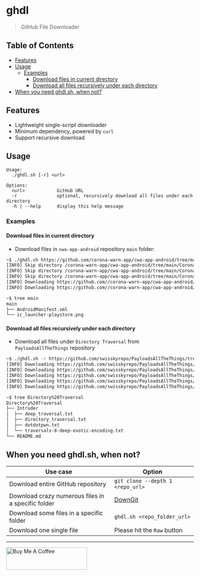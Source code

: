 # ghdl 

> GitHub File Downloader

## Table of Contents

- [Features](#features)
- [Usage](#usage)
  - [Examples](#examples)
    - [Download files in current directory](#download-files-in-current-directory)
    - [Download all files recursively under each directory](#download-all-files-recursively-under-each-directory)
- [When you need ghdl.sh, when not?](#when-you-need-ghdlsh-when-not)

## Features

- Lightweight single-script downloader
- Minimum dependency, powered by `curl`
- Support recursive download

## Usage

```
Usage:
  ./ghdl.sh [-r] <url>

Options:
  <url>            GitHub URL
  -r               optional, recursively download all files under each directory
  -h | --help      display this help message
```

### Examples

#### Download files in current directory

- Download files in `cwa-app-android` repository `main` folder:

```bash
~$ ./ghdl.sh https://github.com/corona-warn-app/cwa-app-android/tree/main/Corona-Warn-App/src/main
[INFO] Skip directory /corona-warn-app/cwa-app-android/tree/main/Corona-Warn-App/src/main/assets
[INFO] Skip directory /corona-warn-app/cwa-app-android/tree/main/Corona-Warn-App/src/main/java/de/rki/coronawarnapp
[INFO] Skip directory /corona-warn-app/cwa-app-android/tree/main/Corona-Warn-App/src/main/res
[INFO] Downloading https://github.com//corona-warn-app/cwa-app-android/raw/main/Corona-Warn-App/src/main/AndroidManifest.xml
[INFO] Downloading https://github.com//corona-warn-app/cwa-app-android/raw/main/Corona-Warn-App/src/main/ic_launcher-playstore.png

~$ tree main
main
├── AndroidManifest.xml
└── ic_launcher-playstore.png
```

#### Download all files recursively under each directory

- Download all files under `Directory Traversal` from `PayloadsAllTheThings` repository

```bash
~$ ./ghdl.sh -r https://github.com/swisskyrepo/PayloadsAllTheThings/tree/master/Directory%20Traversal
[INFO] Downloading https://github.com/swisskyrepo/PayloadsAllTheThings/raw/master/Directory%20Traversal/Intruder/deep_traversal.txt
[INFO] Downloading https://github.com/swisskyrepo/PayloadsAllTheThings/raw/master/Directory%20Traversal/Intruder/directory_traversal.txt
[INFO] Downloading https://github.com/swisskyrepo/PayloadsAllTheThings/raw/master/Directory%20Traversal/Intruder/dotdotpwn.txt
[INFO] Downloading https://github.com/swisskyrepo/PayloadsAllTheThings/raw/master/Directory%20Traversal/Intruder/traversals-8-deep-exotic-encoding.txt
[INFO] Downloading https://github.com/swisskyrepo/PayloadsAllTheThings/raw/master/Directory%20Traversal/README.md

~$ tree Directory%20Traversal
Directory%20Traversal
├── Intruder
│  ├── deep_traversal.txt
│  ├── directory_traversal.txt
│  ├── dotdotpwn.txt
│  └── traversals-8-deep-exotic-encoding.txt
└── README.md
```

## When you need ghdl.sh, when not?

| Use case                                           | Option                                            |
| -------------------------------------------------- | ------------------------------------------------- |
| Download entire GitHub repository                  | `git clone --depth 1 <repo_url>`                  |
| Download crazy numerous files in a specific folder | [DownGit](https://github.com/MinhasKamal/DownGit) |
| Download some files in a specific folder           | `ghdl.sh <repo_folder_url>`                     |
| Download one single file                           | Please hit the `Raw` button                       |

---

<a href="https://www.buymeacoffee.com/kevcui" target="_blank"><img src="https://cdn.buymeacoffee.com/buttons/v2/default-orange.png" alt="Buy Me A Coffee" height="60px" width="217px"></a>